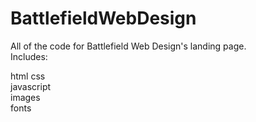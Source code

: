 BattlefieldWebDesign
====================
All of the code for Battlefield Web Design's landing page.
<br>
Includes:

html 
css <br>
javascript <br>
images <br>
fonts <br>
